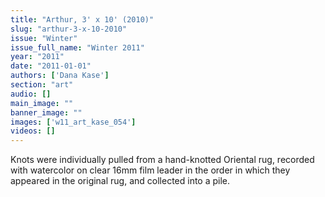 ```yaml
---
title: "Arthur, 3' x 10' (2010)"
slug: "arthur-3-x-10-2010"
issue: "Winter"
issue_full_name: "Winter 2011"
year: "2011"
date: "2011-01-01"
authors: ['Dana Kase']
section: "art"
audio: []
main_image: ""
banner_image: ""
images: ['w11_art_kase_054']
videos: []
---
```

Knots were individually pulled from a hand-knotted Oriental rug, recorded with watercolor on clear 16mm film leader in the order in which they appeared in the original rug, and collected into a pile.

